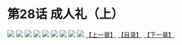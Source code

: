 # 第28话 成人礼（上）
![](https://mhpic.xiaomingtaiji.net/comic/D/斗破苍穹拆分版/28话/1.jpg-zymk.middle.webp)
![](https://mhpic.xiaomingtaiji.net/comic/D/斗破苍穹拆分版/28话/2.jpg-zymk.middle.webp)
![](https://mhpic.xiaomingtaiji.net/comic/D/斗破苍穹拆分版/28话/3.jpg-zymk.middle.webp)
![](https://mhpic.xiaomingtaiji.net/comic/D/斗破苍穹拆分版/28话/4.jpg-zymk.middle.webp)
![](https://mhpic.xiaomingtaiji.net/comic/D/斗破苍穹拆分版/28话/5.jpg-zymk.middle.webp)
![](https://mhpic.xiaomingtaiji.net/comic/D/斗破苍穹拆分版/28话/6.jpg-zymk.middle.webp)
![](https://mhpic.xiaomingtaiji.net/comic/D/斗破苍穹拆分版/28话/7.jpg-zymk.middle.webp)
![](https://mhpic.xiaomingtaiji.net/comic/D/斗破苍穹拆分版/28话/8.jpg-zymk.middle.webp)
![](https://mhpic.xiaomingtaiji.net/comic/D/斗破苍穹拆分版/28话/9.jpg-zymk.middle.webp)
[【上一章】](./27.md)
[【目录】](./README.md)
[【下一章】](./29.md)
